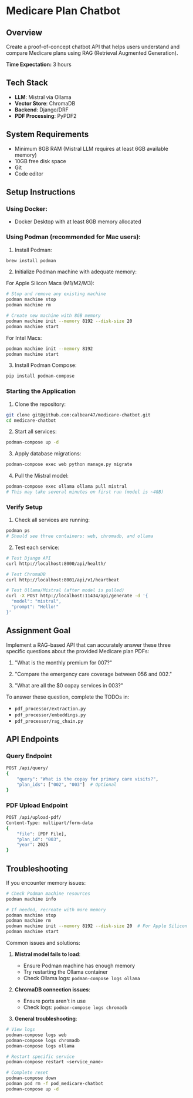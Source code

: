 # Medicare Plan Chatbot

## Overview
Create a proof-of-concept chatbot API that helps users understand and compare Medicare plans using RAG (Retrieval Augmented Generation).

**Time Expectation:** 3 hours

## Tech Stack
- **LLM**: Mistral via Ollama
- **Vector Store**: ChromaDB
- **Backend**: Django/DRF
- **PDF Processing**: PyPDF2

## System Requirements
- Minimum 8GB RAM (Mistral LLM requires at least 6GB available memory)
- 10GB free disk space
- Git
- Code editor

## Setup Instructions

### Using Docker:
- Docker Desktop with at least 8GB memory allocated

### Using Podman (recommended for Mac users):
1. Install Podman:
```bash
brew install podman
```

2. Initialize Podman machine with adequate memory:

For Apple Silicon Macs (M1/M2/M3):
```bash
# Stop and remove any existing machine
podman machine stop
podman machine rm

# Create new machine with 8GB memory
podman machine init --memory 8192 --disk-size 20
podman machine start
```

For Intel Macs:
```bash
podman machine init --memory 8192
podman machine start
```

3. Install Podman Compose:
```bash
pip install podman-compose
```

### Starting the Application

1. Clone the repository:
```bash
git clone git@github.com:calbear47/medicare-chatbot.git
cd medicare-chatbot
```

2. Start all services:
```bash
podman-compose up -d
```

3. Apply database migrations:
```bash
podman-compose exec web python manage.py migrate
```

4. Pull the Mistral model:
```bash
podman-compose exec ollama ollama pull mistral
# This may take several minutes on first run (model is ~4GB)
```

### Verify Setup

1. Check all services are running:
```bash
podman ps
# Should see three containers: web, chromadb, and ollama
```

2. Test each service:
```bash
# Test Django API
curl http://localhost:8000/api/health/

# Test ChromaDB
curl http://localhost:8001/api/v1/heartbeat

# Test Ollama/Mistral (after model is pulled)
curl -X POST http://localhost:11434/api/generate -d '{
  "model": "mistral",
  "prompt": "Hello!"
}'
```


## Assignment Goal

Implement a RAG-based API that can accurately answer these three specific questions about the provided Medicare plan PDFs:

1. "What is the monthly premium for 007?"

2. "Compare the emergency care coverage between 056 and 002."

3. "What are all the $0 copay services in 003?"

To answer these question, complete the TODOs in:
   - `pdf_processor/extraction.py`
   - `pdf_processor/embeddings.py`
   - `pdf_processor/rag_chain.py`

## API Endpoints

### Query Endpoint
```bash
POST /api/query/
{
    "query": "What is the copay for primary care visits?",
    "plan_ids": ["002", "003"]  # Optional
}
```

### PDF Upload Endpoint
```bash
POST /api/upload-pdf/
Content-Type: multipart/form-data
{
    "file": [PDF File],
    "plan_id": "003",
    "year": 2025
}
```
## Troubleshooting

If you encounter memory issues:
```bash
# Check Podman machine resources
podman machine info

# If needed, recreate with more memory
podman machine stop
podman machine rm
podman machine init --memory 8192 --disk-size 20  # For Apple Silicon
podman machine start
```

Common issues and solutions:
1. **Mistral model fails to load**:
   - Ensure Podman machine has enough memory
   - Try restarting the Ollama container
   - Check Ollama logs: `podman-compose logs ollama`

2. **ChromaDB connection issues**:
   - Ensure ports aren't in use
   - Check logs: `podman-compose logs chromadb`

3. **General troubleshooting**:
```bash
# View logs
podman-compose logs web
podman-compose logs chromadb
podman-compose logs ollama

# Restart specific service
podman-compose restart <service_name>

# Complete reset
podman-compose down
podman pod rm -f pod_medicare-chatbot
podman-compose up -d
```
